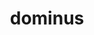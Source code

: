 ---
title: dominus
meaning: master
ch: [eleven, f1, f, ss, ss5]
pos: noun
stem: domin
genend: ī
abbgender: m.
abbgender2: masc.
gender: masculine
declension: second
derivative: dominate
six: y
---